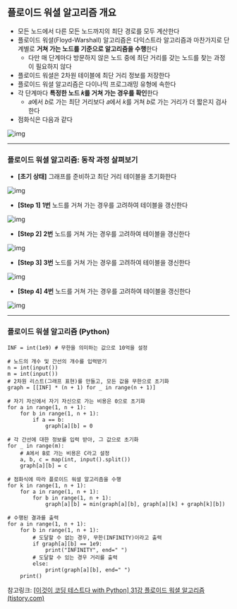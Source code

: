 ## 플로이드 워셜 알고리즘 개요

- 모든 노드에서 다른 모든 노드까지의 최단 경로를 모두 계산한다
- 플로이드 워셜(Floyd-Warshall) 알고리즘은 다익스트라 알고리즘과 마찬가지로 단계별로 **거쳐 가는 노드를
  기준으로 알고리즘을 수행**한다
  - 다만 매 단계마다 방문하지 않은 노드 중에 최단 거리를 갖는 노드를 찾는 과정이 필요하지 않다
- 플로이드 워셜은 2차원 테이블에 최단 거리 정보를 저장한다
- 플로이드 워셜 알고리즘은 다이나믹 프로그래밍 유형에 속한다
- 각 단계마다 **특정한 노드 𝑘를 거쳐 가는 경우를 확인**한다
  - 𝑎에서 𝑏로 가는 최단 거리보다 𝑎에서 𝑘를 거쳐 𝑏로 가는 거리가 더 짧은지 검사한다
- 점화식은 다음과 같다



![img](https://blog.kakaocdn.net/dn/czGTrB/btqSDtI4Is2/yv1uv6MOkJgWVbMyPAcx90/img.png)



------

### 플로이드 워셜 알고리즘: 동작 과정 살펴보기

- **[초기 상태]** 그래프를 준비하고 최단 거리 테이블을 초기화한다



![img](https://blog.kakaocdn.net/dn/c0b3mJ/btqSmzRxbKw/AFr6HNli1JPcRkicbZ8uM0/img.png)



- **[Step 1]** **1번** 노드를 거쳐 가는 경우를 고려하여 테이블을 갱신한다



![img](https://blog.kakaocdn.net/dn/pGzgI/btqSpGpfTGj/9M53sB6KMk5Tdio0Aryxmk/img.png)



- **[Step 2]** **2번** 노드를 거쳐 가는 경우를 고려하여 테이블을 갱신한다



![img](https://blog.kakaocdn.net/dn/bO0GVm/btqSsQSEsmc/FsgbpWf2y2RgtrspEAQkN0/img.png)



- **[Step 3]** **3번** 노드를 거쳐 가는 경우를 고려하여 테이블을 갱신한다



![img](https://blog.kakaocdn.net/dn/OgWop/btqSEKcIr8X/zW44u4yRK0JimbeDub1N70/img.png)



- **[Step 4]** **4번** 노드를 거쳐 가는 경우를 고려하여 테이블을 갱신한다



![img](https://blog.kakaocdn.net/dn/7Lyb9/btqSgLZbDeP/AfiK6gyoNAwdZ6s4wEqSKk/img.png)



------

### 플로이드 워셜 알고리즘 (Python)

```
INF = int(1e9) # 무한을 의미하는 값으로 10억을 설정

# 노드의 개수 및 간선의 개수를 입력받기
n = int(input())
m = int(input())
# 2차원 리스트(그래프 표현)를 만들고, 모든 값을 무한으로 초기화
graph = [[INF] * (n + 1) for _ in range(n + 1)]

# 자기 자신에서 자기 자신으로 가는 비용은 0으로 초기화
for a in range(1, n + 1):
    for b in range(1, n + 1):
        if a == b:
            graph[a][b] = 0

# 각 간선에 대한 정보를 입력 받아, 그 값으로 초기화
for _ in range(m):
    # A에서 B로 가는 비용은 C라고 설정
    a, b, c = map(int, input().split())
    graph[a][b] = c

# 점화식에 따라 플로이드 워셜 알고리즘을 수행
for k in range(1, n + 1):
    for a in range(1, n + 1):
        for b in range(1, n + 1):
            graph[a][b] = min(graph[a][b], graph[a][k] + graph[k][b])

# 수행된 결과를 출력
for a in range(1, n + 1):
    for b in range(1, n + 1):
        # 도달할 수 없는 경우, 무한(INFINITY)이라고 출력
        if graph[a][b] == 1e9:
            print("INFINITY", end=" ")
        # 도달할 수 있는 경우 거리를 출력
        else:
            print(graph[a][b], end=" ")
    print()
```





참고링크: [[이것이 코딩 테스트다 with Python\] 31강 플로이드 워셜 알고리즘 (tistory.com)](https://freedeveloper.tistory.com/385)